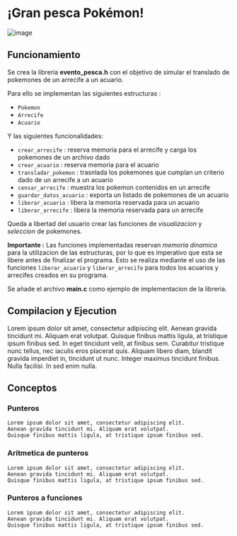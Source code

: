# ¡Gran pesca Pokémon!

![image](https://images-wixmp-ed30a86b8c4ca887773594c2.wixmp.com/f/4fd9f2ad-e10f-43d5-83c4-4a1014d767af/d9a9dfy-26411b0a-f9bc-472a-aab9-eeab31048385.jpg/v1/fill/w_800,h_451,q_75,strp/pokemon_fishing_by_kafel88_d9a9dfy-fullview.jpg?token=eyJ0eXAiOiJKV1QiLCJhbGciOiJIUzI1NiJ9.eyJzdWIiOiJ1cm46YXBwOiIsImlzcyI6InVybjphcHA6Iiwib2JqIjpbW3siaGVpZ2h0IjoiPD00NTEiLCJwYXRoIjoiXC9mXC80ZmQ5ZjJhZC1lMTBmLTQzZDUtODNjNC00YTEwMTRkNzY3YWZcL2Q5YTlkZnktMjY0MTFiMGEtZjliYy00NzJhLWFhYjktZWVhYjMxMDQ4Mzg1LmpwZyIsIndpZHRoIjoiPD04MDAifV1dLCJhdWQiOlsidXJuOnNlcnZpY2U6aW1hZ2Uub3BlcmF0aW9ucyJdfQ.8qiwRMe1N6plT2YnLTMLVbScHyD2j5zp_6Yhi_4Y5vc)

## Funcionamiento

  Se crea la libreria **evento_pesca.h** con el objetivo de simular el translado de pokemones de un arrecife a un acuario.
  
  Para ello se implementan las siguientes estructuras :
  * `Pokemon`
  * `Arrecife`
  * `Acuario`
  
  Y las siguientes funcionalidades:
  * `crear_arrecife` : reserva memoria para el arrecife y carga los pokemones de un archivo dado
  * `crear_acuario` : reserva memoria para el acuario
  * `transladar_pokemon` : trasnlada los pokemones que cumplan un criterio dado de un arrecife a un acuario
  * `censar_arrecife` : muestra los pokemon contenidos en un arrecife
  * `guardar_datos_acuario` : exporta un listado de pokemones de un acuario
  * `liberar_acuario` : libera la memoria reservada para un acuario
  * `liberar_arrecife` :  libera la memoria reservada para un arrecife
  
  Queda a libertad del usuario crear las funciones de *visualizacion* y *seleccion* de pokemones.
  
  **Importante :** Las funciones implementadas reservan *memoria dinamica* para la utilizacion de las estructuras, 
  por lo que es imperativo que esta se libere antes de finalizar el programa. 
  Esto se realiza mediante el uso de las funciones `liberar_acuario` y `liberar_arrecife` 
  para *todos* los acuarios y arrecifes creados en su programa.
  
  Se añade el archivo **main.c** como ejemplo de implementacion de la libreria.

## Compilacion y Ejecution

  Lorem ipsum dolor sit amet, consectetur adipiscing elit. Aenean gravida tincidunt mi. Aliquam erat volutpat. Quisque finibus mattis ligula, at tristique ipsum finibus sed. In eget tincidunt velit, at finibus sem. Curabitur tristique nunc tellus, nec iaculis eros placerat quis. Aliquam libero diam, blandit gravida imperdiet in, tincidunt ut nunc. Integer maximus tincidunt finibus. Nulla facilisi. In sed enim nulla.

## Conceptos
  
  ### Punteros
    Lorem ipsum dolor sit amet, consectetur adipiscing elit. 
    Aenean gravida tincidunt mi. Aliquam erat volutpat. 
    Quisque finibus mattis ligula, at tristique ipsum finibus sed.
    
  ### Aritmetica de punteros
    Lorem ipsum dolor sit amet, consectetur adipiscing elit. 
    Aenean gravida tincidunt mi. Aliquam erat volutpat. 
    Quisque finibus mattis ligula, at tristique ipsum finibus sed.
    
  ### Punteros a funciones
    Lorem ipsum dolor sit amet, consectetur adipiscing elit. 
    Aenean gravida tincidunt mi. Aliquam erat volutpat. 
    Quisque finibus mattis ligula, at tristique ipsum finibus sed.
